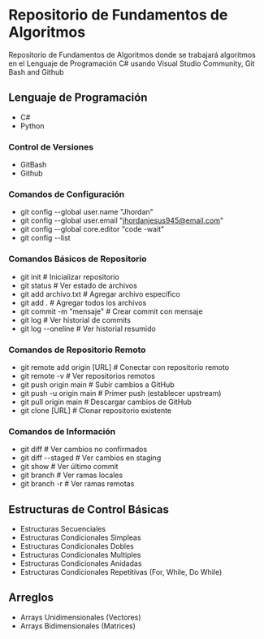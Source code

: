 # Repositorio de Fundamentos de Algoritmos
Repositorio de Fundamentos de Algoritmos donde se trabajará algoritmos en el Lenguaje de Programación C# usando Visual Studio Community, Git Bash and Github

## Lenguaje de Programación
- C#
- Python

### Control de Versiones
- GitBash
- Github

### Comandos de Configuración
- git config --global user.name "Jhordan"
- git config --global user.email "jhordanjesus945@email.com"
- git config --global core.editor "code -wait"
- git config --list
### Comandos Básicos de Repositorio
- git init # Inicializar repositorio
- git status # Ver estado de archivos
- git add archivo.txt # Agregar archivo específico
- git add . # Agregar todos los archivos
- git commit -m "mensaje" # Crear commit con mensaje
- git log # Ver historial de commits
- git log --oneline # Ver historial resumido

### Comandos de Repositorio Remoto
- git remote add origin [URL] # Conectar con repositorio remoto
- git remote -v # Ver repositorios remotos
- git push origin main # Subir cambios a GitHub
- git push -u origin main # Primer push (establecer upstream)
- git pull origin main # Descargar cambios de GitHub
- git clone [URL] # Clonar repositorio existente
### Comandos de Información
- git diff # Ver cambios no confirmados
- git diff --staged # Ver cambios en staging
- git show # Ver último commit
- git branch # Ver ramas locales
- git branch -r # Ver ramas remotas

## Estructuras de Control Básicas
- Estructuras Secuenciales
- Estructuras Condicionales Simpleas
- Estructuras Condicionales Dobles
- Estructuras Condicionales Multiples
- Estructuras Condicionales Anidadas
- Estructuras Condicionales Repetitivas (For, While, Do While)

## Arreglos
- Arrays Unidimensionales (Vectores)
- Arrays Bidimensionales (Matrices)